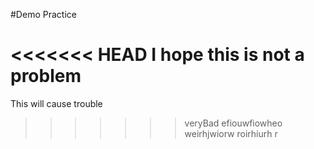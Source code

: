 #Demo Practice

<<<<<<< HEAD
I hope this is not a problem 
=======
This will cause trouble
>>>>>>> veryBad
efiouwfiowheo weirhjwiorw roirhiurh r